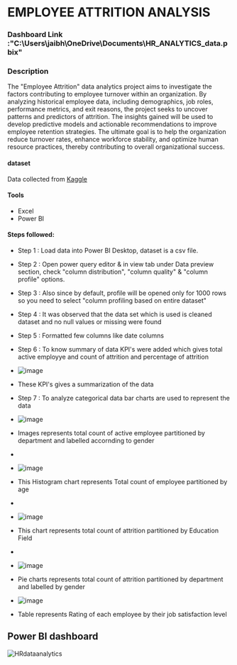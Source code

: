 # EMPLOYEE ATTRITION ANALYSIS 

### Dashboard Link :"C:\Users\jaibh\OneDrive\Documents\HR_ANALYTICS_data.pbix"

### Description 
The "Employee Attrition" data analytics project aims to investigate the factors contributing to employee turnover within an organization. By analyzing historical employee data, including demographics, job roles, performance metrics, and exit reasons, the project seeks to uncover patterns and predictors of attrition. The insights gained will be used to develop predictive models and actionable recommendations to improve employee retention strategies. The ultimate goal is to help the organization reduce turnover rates, enhance workforce stability, and optimize human resource practices, thereby contributing to overall organizational success.

#### dataset  
Data collected  from [Kaggle](www.kaggle.com) 
#### Tools 
- Excel
- Power BI     

#### Steps followed:
- Step 1 : Load data into Power BI Desktop, dataset is a csv file.
- Step 2 : Open power query editor & in view tab under Data preview section, check "column distribution", "column quality" & "column profile" options.
- Step 3 : Also since by default, profile will be opened only for 1000 rows so you need to select "column profiling based on entire dataset"
- Step 4 : It was observed that the data set which is used is cleaned dataset and no null values or missing were found
- Step 5 : Formatted few columns like date columns
- Step 6 : To  know summary of data KPI's  were added which gives total  active employye and count of attrition and percentage of attrition
-   ![image](https://github.com/user-attachments/assets/c7e2fd06-097e-4bc5-800c-5f33fb594b08)
-  These KPI's gives a summarization of the data
-  Step 7 : To analyze categorical data bar charts are used to represent the data 
-  ![image](https://github.com/user-attachments/assets/06629ae4-4e50-40e3-9680-0c552916dfd3)
-  Images represents total count of active employee partitioned by department and labelled accornding to gender
-  
-  ![image](https://github.com/user-attachments/assets/aa44f44c-56c5-4959-872a-d6b1ff99f257)
-  This Histogram chart represents Total count of employee partitioned by age
-  
-  ![image](https://github.com/user-attachments/assets/edcfafef-9ac1-4ef4-a092-2cff03c0d762)
-  This chart represents total count of attrition partitioned by Education Field
-   
-  ![image](https://github.com/user-attachments/assets/0f4ec3cd-5197-4b36-96d3-27afcf85ce4c)
-  Pie charts represents total count of attrition partitioned by department and labelled by gender

-  ![image](https://github.com/user-attachments/assets/5ec3fa0c-f5bb-4d7e-9296-90a162f399f2)
-  Table represents Rating of each employee by their job satisfaction level

##  Power BI dashboard 
![HRdataanalytics](https://github.com/user-attachments/assets/6ad4103f-c030-4baa-8344-c65a54846207)
